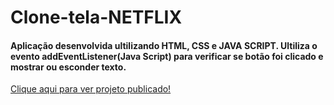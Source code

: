 # Clone-tela-NETFLIX
<h4>Aplicação desenvolvida ultilizando HTML, CSS e JAVA SCRIPT.
Ultiliza o evento addEventListener(Java Script) para verificar se botão foi clicado e mostrar ou esconder texto.</h4>


<a href="https://regal-chebakia-05123e.netlify.app/">Clique aqui para ver projeto publicado!<a>
